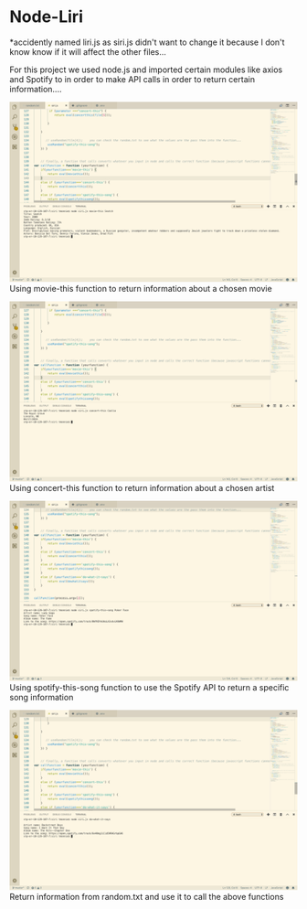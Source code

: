 # Node-Liri

*accidently named liri.js as siri.js didn't want to change it because I don't know know if it will affect the other files...

For this project we used node.js and imported certain modules like axios and Spotify to in order to make API calls in order to return certain information....

![alt text](/images/screen1.png)
Using movie-this function to return information about a chosen movie

![alt text](/images/screen2.png)
Using concert-this function to return information about a chosen artist

![alt text](/images/screen3.png)
Using spotify-this-song function to use the Spotify API to return a specific song information

![alt text](/images/screen4.png)
Return information from random.txt and use it to call the above functions